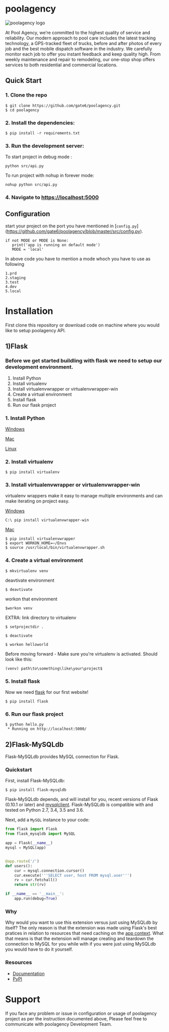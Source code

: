 # poolagency
![poolagency logo](http://dashboard.tritontracking.com:5000/static/admin/resources/images/triton-logo.png)


At Pool Agency, we’re committed to the highest quality of service and reliability. Our modern approach to pool care includes the latest tracking technology, a GPS-tracked fleet of trucks, before and after photos of every job and the best mobile dispatch software in the industry. We carefully monitor each job to offer you instant feedback and keep quality high. From weekly maintenance and repair to remodeling, our one-stop shop offers services to both residential and commercial locations.


## Quick Start

### 1. Clone the repo
  ```
  $ git clone https://github.com/gate6/poolagency.git
  $ cd poolagency
  ```

### 2. Install the dependencies:
  ```
  $ pip install -r requirements.txt
  ```

### 3. Run the development server:


To start project in debug mode :

```shell
python src/api.py
```

To run project with nohup in forever mode:

```shell
nohup python src/api.py
```


### 4. Navigate to [https://localhost:5000](http://localhost:5000)


## Configuration


start your  project on the port you have mentioned in [`config.py`]
(https://github.com/gate6/poolagency/blob/master/src/config.py).
```shell
if not MODE or MODE is None:
   print('app is running on default mode')
   MODE = 'local'
```
In above code you have to mention a mode whoch you have to use as following
```shell
1.prd
2.staging
3.test
4.dev
5.local
```
Installation
================

First clone this repository or download code on machine where you would like to setup poolagency API.

1)Flask
----------
### Before we get started buildling with flask we need to setup our development environment. 

1. Install Python
2. Install virtualenv
3. Install virtualenvwrapper or virtualenvwrapper-win
4. Create a virtual environment 
5. Install flask 
6. Run our flask project
 

### 1. Install Python

[Windows](http://timmyreilly.azurewebsites.net/python-flask-windows-development-environment-setup/)

[Mac](http://docs.python-guide.org/en/latest/starting/install/osx/)

[Linux](https://docs.aws.amazon.com/cli/latest/userguide/awscli-install-linux-python.html)

### 2. Install virtualenv

```
$ pip install virtualenv
```

### 3. Install virtualenvwrapper or virtualenvwrapper-win

virtualenv wrappers make it easy to manage multiple environments and can make iterating on project easy. 


[Windows](http://timmyreilly.azurewebsites.net/python-flask-windows-development-environment-setup/)

``` 
C:\ pip install virtualenvwrapper-win  
```


[Mac](http://docs.python-guide.org/en/latest/dev/virtualenvs/)

```
$ pip install virtualenvwrapper 
$ export WORKON_HOME=~/Envs 
$ source /usr/local/bin/virtualenvwrapper.sh 
```

### 4. Create a virtual environment

```
$ mkvirtualenv venv
```
deavtivate environment
```
$ deavtivate 
```
workon that environment
```
$workon venv
```

EXTRA: link directory to virtualenv 
```
$ setprojectdir .

$ deactivate

$ workon helloworld
```

Before moving forward -  Make sure you're virtualenv is activated. Should look like this: 

```
(venv) path\to\something\like\your\project$ 
```


### 5. Install flask

Now we need [flask](http://flask.pocoo.org/) for our first website!

```
$ pip install flask
```


### 6. Run our flask project
```
$ python hello.py
 * Running on http://localhost:5000/
```


2)Flask-MySQLdb
----------



Flask-MySQLdb provides MySQL connection for Flask.

### Quickstart


First, install Flask-MySQLdb:
    
    $ pip install flask-mysqldb
    
Flask-MySQLdb depends, and will install for you, recent versions of Flask
(0.10.1 or later) and [mysqlclient](https://github.com/PyMySQL/mysqlclient-python). Flask-MySQLdb is compatible
with and tested on Python 2.7, 3.4, 3.5 and 3.6.

Next, add a ``MySQL`` instance to your code:

```python
from flask import Flask
from flask_mysqldb import MySQL

app = Flask(__name__)
mysql = MySQL(app)


@app.route('/')
def users():
    cur = mysql.connection.cursor()
    cur.execute('''SELECT user, host FROM mysql.user''')
    rv = cur.fetchall()
    return str(rv)

if __name__ == '__main__':
    app.run(debug=True)
```

### Why

Why would you want to use this extension versus just using MySQLdb by itself? The only reason is that the extension was made using Flask's best pratices in relation to resources that need caching on the [app context](http://flask.pocoo.org/docs/0.12/appcontext/#context-usage). What that means is that the extension will manage creating and teardown the connection to MySQL for you while with if you were just using MySQLdb you would have to do it yourself.


### Resources


- [Documentation](http://flask-mysqldb.readthedocs.org/en/latest/)
- [PyPI](https://pypi.python.org/pypi/Flask-MySQLdb)


Support
================
If you face any problem or issue in configuration or usage of poolagency  project as per the instruction documented above, Please feel free to communicate with poolagency Development Team.

